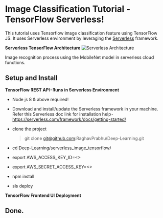 # Image Classification Tutorial - TensorFlow Serverless!
This tutorial uses Tensorflow image classification feature using TensorFlow JS. It uses Serverless environment by leveraging the [Serverless](https://serverless.com/) framework.

**Serverless TensorFlow Architecture**
![Serverless Architecture](https://github.com/RaghavPrabhu/Deep-Learning/blob/master/serverless_image_tensorflow/img/serverless_architecture.png)

Image recognition process using the MobileNet model in serverless cloud functions. 

 ## Setup and Install

 **TensorFlow REST API - Runs in Serverless Environment**
 - Node js 8 & above required!
 - Download and install/update the Serverless framework in your machine. Refer this Serverless doc link for installation help - https://serverless.com/framework/docs/getting-started/
  
 - clone the project 
   > git clone git@github.com:RaghavPrabhu/Deep-Learning.git 

 - cd Deep-Learning/serverless_image_tensorflow/

 - export AWS_ACCESS_KEY_ID=<<YOUR AWS ACCESS KEY>>
 - export AWS_SECRET_ACCESS_KEY=<<YOUR AWS SECRET KEY>> 

 - npm install
 
 - sls deploy

 **TensorFlow Frontend UI Deployment**         
          
 ## Done.
  
  
 
